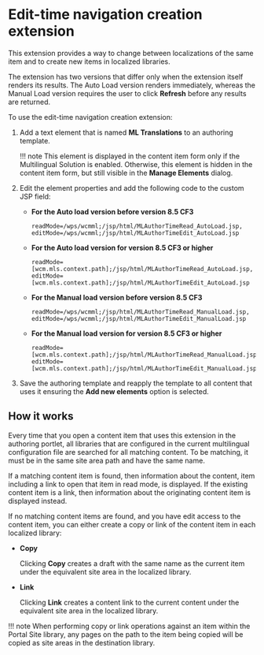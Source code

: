 # Edit-time navigation creation extension

This extension provides a way to change between localizations of the same item and to create new items in localized libraries.

The extension has two versions that differ only when the extension itself renders its results. The Auto Load version renders immediately, whereas the Manual Load version requires the user to click **Refresh** before any results are returned.

To use the edit-time navigation creation extension:

1.  Add a text element that is named **ML Translations** to an authoring template.

    !!! note
        This element is displayed in the content item form only if the Multilingual Solution is enabled. Otherwise, this element is hidden in the content item form, but still visible in the **Manage Elements** dialog.

2.  Edit the element properties and add the following code to the custom JSP field:
    -   **For the Auto load version before version 8.5 CF3**

        ```
        readMode=/wps/wcmml;/jsp/html/MLAuthorTimeRead_AutoLoad.jsp,
        editMode=/wps/wcmml;/jsp/html/MLAuthorTimeEdit_AutoLoad.jsp
        ```

    -   **For the Auto load version for version 8.5 CF3 or higher**

        ```
        readMode=[wcm.mls.context.path];/jsp/html/MLAuthorTimeRead_AutoLoad.jsp,
        editMode=[wcm.mls.context.path];/jsp/html/MLAuthorTimeEdit_AutoLoad.jsp
        ```

    -   **For the Manual load version before version 8.5 CF3**

        ```
        readMode=/wps/wcmml;/jsp/html/MLAuthorTimeRead_ManualLoad.jsp,
        editMode=/wps/wcmml;/jsp/html/MLAuthorTimeEdit_ManualLoad.jsp
        ```

    -   **For the Manual load version for version 8.5 CF3 or higher**

        ```
        readMode=[wcm.mls.context.path];/jsp/html/MLAuthorTimeRead_ManualLoad.jsp,
        editMode=[wcm.mls.context.path];/jsp/html/MLAuthorTimeEdit_ManualLoad.jsp
        ```

3.  Save the authoring template and reapply the template to all content that uses it ensuring the **Add new elements** option is selected.

## How it works

Every time that you open a content item that uses this extension in the authoring portlet, all libraries that are configured in the current multilingual configuration file are searched for all matching content. To be matching, it must be in the same site area path and have the same name.

If a matching content item is found, then information about the content, item including a link to open that item in read mode, is displayed. If the existing content item is a link, then information about the originating content item is displayed instead.

If no matching content items are found, and you have edit access to the content item, you can either create a copy or link of the content item in each localized library:

-   **Copy**

    Clicking **Copy** creates a draft with the same name as the current item under the equivalent site area in the localized library.

-   **Link**

    Clicking **Link** creates a content link to the current content under the equivalent site area in the localized library.


!!! note
    When performing copy or link operations against an item within the Portal Site library, any pages on the path to the item being copied will be copied as site areas in the destination library.


